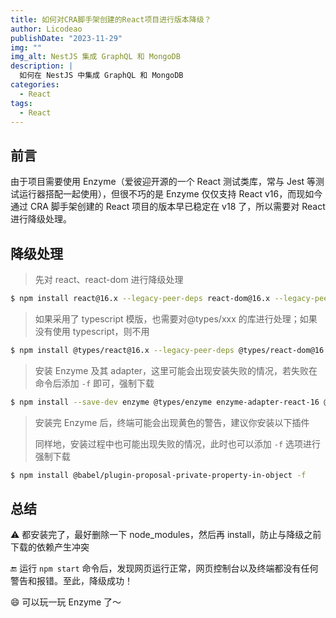 ```yaml
---
title: 如何对CRA脚手架创建的React项目进行版本降级？
author: Licodeao
publishDate: "2023-11-29"
img: ""
img_alt: NestJS 集成 GraphQL 和 MongoDB
description: |
  如何在 NestJS 中集成 GraphQL 和 MongoDB
categories:
  - React
tags:
  - React
---
```


## 前言

由于项目需要使用 Enzyme（爱彼迎开源的一个 React 测试类库，常与 Jest 等测试运行器搭配一起使用），但很不巧的是 Enzyme 仅仅支持 React v16，而现如今通过 CRA 脚手架创建的 React 项目的版本早已稳定在 v18 了，所以需要对 React 进行降级处理。

## 降级处理

> 先对 react、react-dom 进行降级处理

```bash
$ npm install react@16.x --legacy-peer-deps react-dom@16.x --legacy-peer-deps
```

> 如果采用了 typescript 模版，也需要对@types/xxx 的库进行处理；如果没有使用 typescript，则不用

```bash
$ npm install @types/react@16.x --legacy-peer-deps @types/react-dom@16.x --legacy-peer-deps
```

> 安装 Enzyme 及其 adapter，这里可能会出现安装失败的情况，若失败在命令后添加 `-f` 即可，强制下载

```bash
$ npm install --save-dev enzyme @types/enzyme enzyme-adapter-react-16 @types/enzyme-adapter-react-16 -D
```

> 安装完 Enzyme 后，终端可能会出现黄色的警告，建议你安装以下插件
>
> 同样地，安装过程中也可能出现失败的情况，此时也可以添加 `-f` 选项进行强制下载

```bash
$ npm install @babel/plugin-proposal-private-property-in-object -f
```

## 总结

⚠️ 都安装完了，最好删除一下 node_modules，然后再 install，防止与降级之前下载的依赖产生冲突

🔚 运行 `npm start` 命令后，发现网页运行正常，网页控制台以及终端都没有任何警告和报错。至此，降级成功！

😄 可以玩一玩 Enzyme 了～
